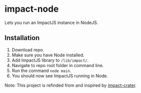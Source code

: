 impact-node
===========

Lets you run an ImpactJS instance in NodeJS.

## Installation ##

1. Download repo.
2. Make sure you have Node installed.
3. Add ImpactJS library to `/lib/impact/`.
4. Navigate to repo root folder in command line.
5. Run the command `node main`.
6. You should now see ImpactJS running in Node.

Note: This project is refinded from and inspired by [impact-crater](https://github.com/impact-crater/impact-crater-core).
